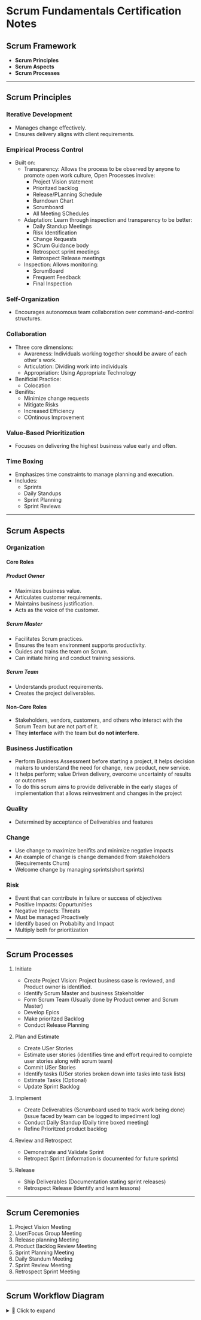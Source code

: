 # Scrum Fundamentals Certification Notes

## Scrum Framework

- **Scrum Principles**
- **Scrum Aspects**
- **Scrum Processes**

---

## Scrum Principles

### Iterative Development
- Manages change effectively.
- Ensures delivery aligns with client requirements.

### Empirical Process Control
- Built on:
  - Transparency: Allows the process to be observed by anyone to promote open work culture, Open Processes involve:
    - Project Vision statement
    - Prioritzed backlog
    - Release/PLanning Schedule
    - Burndown Chart
    - Scrumboard
    - All Meeting SChedules
  - Adaptation: Learn through inspection and transparency to be better:
    - Daily Standup Meetings
    - Risk Identification
    - Change Requests
    - SCrum Guidance body
    - Retrospect sprint meetings
    - Retrospect Release meetings
  - Inspection: Allows monitoring:
    - ScrumBoard
    - Frequent Feedback
    - Final Inspection

### Self-Organization
- Encourages autonomous team collaboration over command-and-control structures.

### Collaboration
- Three core dimensions:
  - Awareness: Individuals working together should be aware of each other's work.
  - Articulation: Dividing work into individuals
  - Appropriation: Using Appropriate Technology
- Benificial Practice:
  - Colocation
- Benifits:
  - Minimize change requests
  - Mitigate Risks
  - Increased Efficiency
  - COntinous Improvement

### Value-Based Prioritization
- Focuses on delivering the highest business value early and often.

### Time Boxing
- Emphasizes time constraints to manage planning and execution.
- Includes:
  - Sprints  
  - Daily Standups  
  - Sprint Planning  
  - Sprint Reviews

---

## Scrum Aspects

### Organization

#### Core Roles

##### Product Owner
- Maximizes business value.
- Articulates customer requirements.
- Maintains business justification.
- Acts as the voice of the customer.

##### Scrum Master
- Facilitates Scrum practices.
- Ensures the team environment supports productivity.
- Guides and trains the team on Scrum.
- Can initiate hiring and conduct training sessions.

##### Scrum Team
- Understands product requirements.
- Creates the project deliverables.

#### Non-Core Roles

- Stakeholders, vendors, customers, and others who interact with the Scrum Team but are not part of it.
- They **interface** with the team but **do not interfere**.

### Business Justification

- Perform Business Assessment before starting a project, it helps decision makers to understand the need for change, new peoduct, new service.
- It helps perform; value Driven delivery, overcome uncertainty of results or outcomes
- To do this scrum aims to provide deliverable in the early stages of implementation that allows reinvestment and changes in the project
  
### Quality

- Determined by acceptance of Deliverables and features

### Change

- Use change to maximize benifits and minimize negative impacts
- An example of change is change demanded from stakeholders (Requirements Churn)
- Welcome change by managing sprints(short sprints)

### Risk

- Event that can contribute in failure or success of objectives
- Positive Impacts: Oppurtunities
- Negative Impacts: Threats
- Must be managed Proactively
- Identify based on Probabilty and Impact
- Multiply both for prioritization

---

## Scrum Processes

1. Initiate
   - Create Project Vision: Project business case is reviewed, and Product owner is identified.
   - Identify Scrum Master and business Stakeholder
   - Form Scrum Team (Usually done by Product owner and Scrum Master)
   - Develop Epics
   - Make prioritzed Backlog
   - Conduct Release Planning
      
3. Plan and Estimate
   - Create USer Stories
   - Estimate user stories (identifies time and effort required to complete user stories along with scrum team)
   - Commit USer Stories
   - Identify tasks (USer stories broken down into tasks into task lists)
   - Estimate Tasks (Optional)
   - Update Sprint Backlog
     
5. Implement
   - Create Deliverables (Scrumboard used to track work being done) (issue faced by team can be logged to impediment log)
   - Conduct Daily Standup (Daily time boxed meeting)
   - Refine Prioritzed product backlog
   
7. Review and Retrospect
   - Demonstrate and Validate Sprint
   - Retropect Sprint (information is documented for future sprints)
   
9. Release
   - Ship Deliverables (Documentation stating sprint releases)
   - Retrospect Release (Identify and learn lessons)

---

## Scrum Ceremonies

1. Project Vision Meeting
2. User/Focus Group Meeting
3. Release planning Meeting
4. Product Backlog Review Meeting
5. Sprint Planning Meeting
6. Daily Standum Meeting
7. Sprint Review Meeting
8. Retrospect Sprint Meeting

---


## Scrum Workflow Diagram

<details>
<summary>📘 Click to expand</summary>

![Scrum Workflow](./Screenshot%20from%202025-07-11%2020-36-10.png)

</details>
